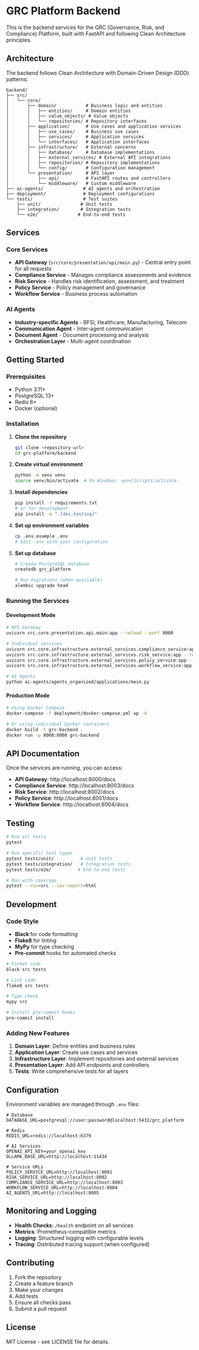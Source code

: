 # GRC Platform Backend

This is the backend services for the GRC (Governance, Risk, and Compliance) Platform, built with FastAPI and following Clean Architecture principles.

## Architecture

The backend follows Clean Architecture with Domain-Driven Design (DDD) patterns:

```
backend/
├── src/
│   └── core/
│       ├── domain/           # Business logic and entities
│       │   ├── entities/     # Domain entities
│       │   ├── value_objects/ # Value objects
│       │   └── repositories/ # Repository interfaces
│       ├── application/      # Use cases and application services
│       │   ├── use_cases/    # Business use cases
│       │   ├── services/     # Application services
│       │   └── interfaces/   # Application interfaces
│       ├── infrastructure/   # External concerns
│       │   ├── database/     # Database implementations
│       │   ├── external_services/ # External API integrations
│       │   ├── repositories/ # Repository implementations
│       │   └── config/       # Configuration management
│       └── presentation/     # API layer
│           ├── api/          # FastAPI routes and controllers
│           └── middleware/   # Custom middleware
├── ai-agents/               # AI agents and orchestration
├── deployment/              # Deployment configurations
└── tests/                   # Test suites
    ├── unit/               # Unit tests
    ├── integration/        # Integration tests
    └── e2e/               # End-to-end tests
```

## Services

### Core Services
- **API Gateway** (`src/core/presentation/api/main.py`) - Central entry point for all requests
- **Compliance Service** - Manages compliance assessments and evidence
- **Risk Service** - Handles risk identification, assessment, and treatment
- **Policy Service** - Policy management and governance
- **Workflow Service** - Business process automation

### AI Agents
- **Industry-specific Agents** - BFSI, Healthcare, Manufacturing, Telecom
- **Communication Agent** - Inter-agent communication
- **Document Agent** - Document processing and analysis
- **Orchestration Layer** - Multi-agent coordination

## Getting Started

### Prerequisites
- Python 3.11+
- PostgreSQL 13+
- Redis 6+
- Docker (optional)

### Installation

1. **Clone the repository**
   ```bash
   git clone <repository-url>
   cd grc-platform/backend
   ```

2. **Create virtual environment**
   ```bash
   python -m venv venv
   source venv/bin/activate  # On Windows: venv\Scripts\activate
   ```

3. **Install dependencies**
   ```bash
   pip install -r requirements.txt
   # or for development
   pip install -e ".[dev,testing]"
   ```

4. **Set up environment variables**
   ```bash
   cp .env.example .env
   # Edit .env with your configuration
   ```

5. **Set up database**
   ```bash
   # Create PostgreSQL database
   createdb grc_platform
   
   # Run migrations (when available)
   alembic upgrade head
   ```

### Running the Services

#### Development Mode
```bash
# API Gateway
uvicorn src.core.presentation.api.main:app --reload --port 8000

# Individual services
uvicorn src.core.infrastructure.external_services.compliance_service:app --reload --port 8003
uvicorn src.core.infrastructure.external_services.risk_service:app --reload --port 8002
uvicorn src.core.infrastructure.external_services.policy_service:app --reload --port 8001
uvicorn src.core.infrastructure.external_services.workflow_service:app --reload --port 8004

# AI Agents
python ai-agents/agents_organized/applications/main.py
```

#### Production Mode
```bash
# Using Docker Compose
docker-compose -f deployment/docker-compose.yml up -d

# Or using individual Docker containers
docker build -t grc-backend .
docker run -p 8000:8000 grc-backend
```

## API Documentation

Once the services are running, you can access:

- **API Gateway**: http://localhost:8000/docs
- **Compliance Service**: http://localhost:8003/docs
- **Risk Service**: http://localhost:8002/docs
- **Policy Service**: http://localhost:8001/docs
- **Workflow Service**: http://localhost:8004/docs

## Testing

```bash
# Run all tests
pytest

# Run specific test types
pytest tests/unit/          # Unit tests
pytest tests/integration/   # Integration tests
pytest tests/e2e/          # End-to-end tests

# Run with coverage
pytest --cov=src --cov-report=html
```

## Development

### Code Style
- **Black** for code formatting
- **Flake8** for linting
- **MyPy** for type checking
- **Pre-commit** hooks for automated checks

```bash
# Format code
black src tests

# Lint code
flake8 src tests

# Type check
mypy src

# Install pre-commit hooks
pre-commit install
```

### Adding New Features

1. **Domain Layer**: Define entities and business rules
2. **Application Layer**: Create use cases and services
3. **Infrastructure Layer**: Implement repositories and external services
4. **Presentation Layer**: Add API endpoints and controllers
5. **Tests**: Write comprehensive tests for all layers

## Configuration

Environment variables are managed through `.env` files:

```env
# Database
DATABASE_URL=postgresql://user:password@localhost:5432/grc_platform

# Redis
REDIS_URL=redis://localhost:6379

# AI Services
OPENAI_API_KEY=your_openai_key
OLLAMA_BASE_URL=http://localhost:11434

# Service URLs
POLICY_SERVICE_URL=http://localhost:8001
RISK_SERVICE_URL=http://localhost:8002
COMPLIANCE_SERVICE_URL=http://localhost:8003
WORKFLOW_SERVICE_URL=http://localhost:8004
AI_AGENTS_URL=http://localhost:8005
```

## Monitoring and Logging

- **Health Checks**: `/health` endpoint on all services
- **Metrics**: Prometheus-compatible metrics
- **Logging**: Structured logging with configurable levels
- **Tracing**: Distributed tracing support (when configured)

## Contributing

1. Fork the repository
2. Create a feature branch
3. Make your changes
4. Add tests
5. Ensure all checks pass
6. Submit a pull request

## License

MIT License - see LICENSE file for details.

